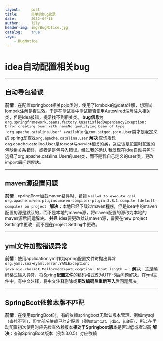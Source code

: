 ```yaml
---
layout:     post
title:      简单的bug收录
date:       2023-04-18
author:     lily
header-img: img/BugNotice.jpg
catalog:    true
tags:
    - BugNotice
---
```


# idea自动配置相关bug
---
## 自动导包错误
**前情**：在配置springboot相关pojo类时，使用了lombok的@data注解，想测试lombok注解是否生效。于是在测试类中测试能否使用Autowired注解注入相关类，但是idea报错，提示找不到相关类。
**bug信息**为
``org.springframework.beans.factory.UnsatisfiedDependencyException: Error creating bean with nameNo qualifying bean of type 'org.apache.catalina.User' available``
但``com.catgod.pojo.User``类才是我定义的
spring却查找``org.apache.catalina.User``
**解决**
查询发现org.apache.catalina.User是tomcat与servlet相关的类，这应该是配置时配置的包映射关系错误，或者是是包导入错误。经过我的确认
我发现在idea自动导包时选择了org.apache.catalina.User的user类，而不是我自己定义的user类，更改import后问题解决。

---

## maven源设置问题
**前情**：springBoot加载maven插件时，报错
``Failed to execute goal org.apache.maven.plugins:maven-compiler-plugin:3.8.1:compile (default-compile) on project ``
**解决**：本地已经下载过maven程序，但是idea中的maven配置的源是默认的，而不是本地的maven源，将maven配置的源改为本地的maven源后问题解决。
**并且** idea要更改默认maven源，需要在new project Setting中更改，而不是在project Setting中更改。

---

## yml文件加载错误异常
**前情**：使用application.yml作为spring配置文件时抛出异常```org.yaml.snakeyaml.error.YAMLException: java.nio.charset.MalformedInputException: Input length = 1```
**解决**：这是编码格式输入异常，将Spring**配置文件**的编码格式改为UTF-8后问题解决。在yml文件中，有中文注释，将中文注释删除或**更改编码后重新写入**后问题解决。

---

## SpringBoot依赖本版不匹配
**前情**：在使用springBoot时，有的依赖springboot无默认版本管理，例如mysql（查找不到），但大部分依赖已约定配置（例如tomcat、jdbc、juit等），所以在手动配置初次使用时应先检查依赖版本**相对于Springboot版本**是否过低或者过高
**解决**：查询SpringBoot版本（例如3.0.5）对应依赖